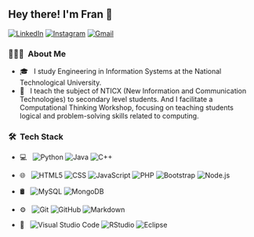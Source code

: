 

<p align="center">
<h2> Hey there! I'm Fran 👋</h2> 
<a href="https://www.linkedin.com/in/franco-hilt/"><img alt="LinkedIn" src="https://img.shields.io/badge/LinkedIn-blue?style=flat-square&logo=linkedin"></a>
<a href="https://www.instagram.com/franco.hilt/"><img alt="Instagram" src="https://img.shields.io/badge/Instagram-blue?style=flat-square&logo=instagram"></a>
<a href="mailto:ivanfranco636@gmail.com"><img alt="Gmail" src="https://img.shields.io/badge/Gmail-blue?style=flat-square&logo=gmail"></a>
</p>

<h3> 👨🏻‍💻 &nbsp;About Me </h3> 

- 🎓 &nbsp; I study Engineering in Information Systems at the National Technological University.
- 💼 &nbsp; I teach the subject of NTICX (New Information and Communication Technologies) to secondary level students. And I facilitate a Computational Thinking Workshop, focusing on teaching students logical and problem-solving skills related to computing.



<h3> 🛠 &nbsp;Tech Stack</h3>

- 💻 &nbsp;
  ![Python](https://img.shields.io/badge/-Python-333333?style=flat&logo=python)
  ![Java](https://img.shields.io/badge/-Java-333333?style=flat&logo=Java&logoColor=007396)
  ![C++](https://img.shields.io/badge/-C++-333333?style=flat&logo=C%2B%2B&logoColor=00599C)
  
- 🌐 &nbsp;
  ![HTML5](https://img.shields.io/badge/-HTML5-333333?style=flat&logo=HTML5)
  ![CSS](https://img.shields.io/badge/-CSS-333333?style=flat&logo=CSS3&logoColor=1572B6)
  ![JavaScript](https://img.shields.io/badge/-JavaScript-333333?style=flat&logo=javascript)
  ![PHP](https://img.shields.io/badge/-PHP-333333?style=flat&logo=Php&logoColor=007396)
  ![Bootstrap](https://img.shields.io/badge/-Bootstrap-333333?style=flat&logo=bootstrap&logoColor=563D7C)
  ![Node.js](https://img.shields.io/badge/-Node.js-333333?style=flat&logo=node.js)

- 🛢 &nbsp;
  ![MySQL](https://img.shields.io/badge/-MySQL-333333?style=flat&logo=mysql)
  ![MongoDB](https://img.shields.io/badge/-MongoDB-333333?style=flat&logo=mongodb)
  
- ⚙️ &nbsp;
  ![Git](https://img.shields.io/badge/-Git-333333?style=flat&logo=git)
  ![GitHub](https://img.shields.io/badge/-GitHub-333333?style=flat&logo=github)
  ![Markdown](https://img.shields.io/badge/-Markdown-333333?style=flat&logo=markdown)
  
- 🔧 &nbsp;
  ![Visual Studio Code](https://img.shields.io/badge/-Visual%20Studio%20Code-333333?style=flat&logo=visual-studio-code&logoColor=007ACC)
  ![RStudio](https://img.shields.io/badge/-RStudio-333333?style=flat&logo=rstudio)
  ![Eclipse](https://img.shields.io/badge/-Eclipse-333333?style=flat&logo=eclipse-ide&logoColor=2C2255)
  
